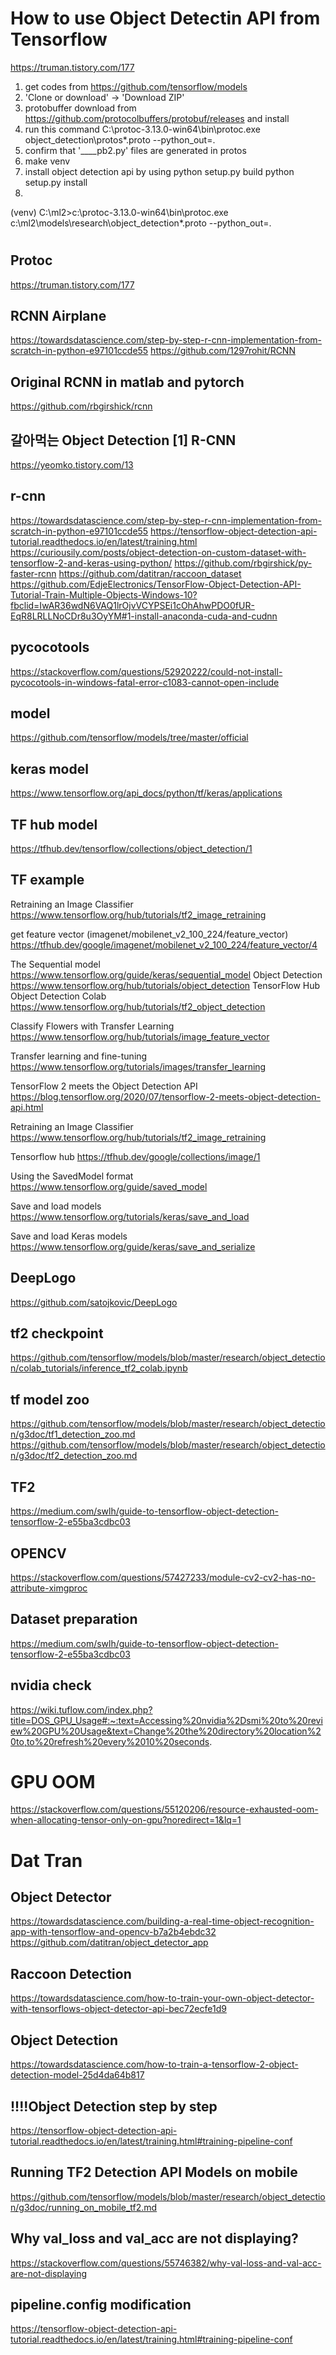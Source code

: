 # How to use Object Detectin API from Tensorflow

https://truman.tistory.com/177

1. get codes from https://github.com/tensorflow/models
2. 'Clone or download' -> 'Download ZIP'
3. protobuffer download from https://github.com/protocolbuffers/protobuf/releases and install
4. run this command
	C:\protoc-3.13.0-win64\bin\protoc.exe object_detection\protos\*.proto --python_out=.
5. confirm that '____pb2.py' files are generated in protos
6. make venv
7. install object detection api by using 
	python setup.py build
	python setup.py install
8. 

(venv) C:\ml2>c:\protoc-3.13.0-win64\bin\protoc.exe c:\ml2\models\research\object_detection\*.proto --python_out=.



#
## Protoc
https://truman.tistory.com/177

## RCNN Airplane
https://towardsdatascience.com/step-by-step-r-cnn-implementation-from-scratch-in-python-e97101ccde55
https://github.com/1297rohit/RCNN

## Original RCNN in matlab and pytorch
https://github.com/rbgirshick/rcnn

## 갈아먹는 Object Detection [1] R-CNN
https://yeomko.tistory.com/13

## r-cnn
https://towardsdatascience.com/step-by-step-r-cnn-implementation-from-scratch-in-python-e97101ccde55
https://tensorflow-object-detection-api-tutorial.readthedocs.io/en/latest/training.html
https://curiousily.com/posts/object-detection-on-custom-dataset-with-tensorflow-2-and-keras-using-python/
https://github.com/rbgirshick/py-faster-rcnn
https://github.com/datitran/raccoon_dataset
https://github.com/EdjeElectronics/TensorFlow-Object-Detection-API-Tutorial-Train-Multiple-Objects-Windows-10?fbclid=IwAR36wdN6VAQ1lrOjvVCYPSEi1cOhAhwPDO0fUR-EqR8LRLLNoCDr8u3OyYM#1-install-anaconda-cuda-and-cudnn

## pycocotools
https://stackoverflow.com/questions/52920222/could-not-install-pycocotools-in-windows-fatal-error-c1083-cannot-open-include

## model
https://github.com/tensorflow/models/tree/master/official

## keras model
https://www.tensorflow.org/api_docs/python/tf/keras/applications

## TF hub model
https://tfhub.dev/tensorflow/collections/object_detection/1

## TF example
Retraining an Image Classifier
https://www.tensorflow.org/hub/tutorials/tf2_image_retraining

get feature vector (imagenet/mobilenet_v2_100_224/feature_vector)
https://tfhub.dev/google/imagenet/mobilenet_v2_100_224/feature_vector/4

The Sequential model
https://www.tensorflow.org/guide/keras/sequential_model
Object Detection
https://www.tensorflow.org/hub/tutorials/object_detection
TensorFlow Hub Object Detection Colab
https://www.tensorflow.org/hub/tutorials/tf2_object_detection

Classify Flowers with Transfer Learning
https://www.tensorflow.org/hub/tutorials/image_feature_vector

Transfer learning and fine-tuning
https://www.tensorflow.org/tutorials/images/transfer_learning

TensorFlow 2 meets the Object Detection API
https://blog.tensorflow.org/2020/07/tensorflow-2-meets-object-detection-api.html

Retraining an Image Classifier
https://www.tensorflow.org/hub/tutorials/tf2_image_retraining

Tensorflow hub
https://tfhub.dev/google/collections/image/1

Using the SavedModel format
https://www.tensorflow.org/guide/saved_model

Save and load models
https://www.tensorflow.org/tutorials/keras/save_and_load

Save and load Keras models
https://www.tensorflow.org/guide/keras/save_and_serialize

## DeepLogo
https://github.com/satojkovic/DeepLogo

## tf2 checkpoint
https://github.com/tensorflow/models/blob/master/research/object_detection/colab_tutorials/inference_tf2_colab.ipynb

## tf model zoo
https://github.com/tensorflow/models/blob/master/research/object_detection/g3doc/tf1_detection_zoo.md
https://github.com/tensorflow/models/blob/master/research/object_detection/g3doc/tf2_detection_zoo.md

## TF2
https://medium.com/swlh/guide-to-tensorflow-object-detection-tensorflow-2-e55ba3cdbc03

## OPENCV
https://stackoverflow.com/questions/57427233/module-cv2-cv2-has-no-attribute-ximgproc

## Dataset preparation
https://medium.com/swlh/guide-to-tensorflow-object-detection-tensorflow-2-e55ba3cdbc03

## nvidia check
https://wiki.tuflow.com/index.php?title=DOS_GPU_Usage#:~:text=Accessing%20nvidia%2Dsmi%20to%20review%20GPU%20Usage&text=Change%20the%20directory%20location%20to,to%20refresh%20every%2010%20seconds.

# GPU OOM
https://stackoverflow.com/questions/55120206/resource-exhausted-oom-when-allocating-tensor-only-on-gpu?noredirect=1&lq=1

# Dat Tran
## Object Detector
https://towardsdatascience.com/building-a-real-time-object-recognition-app-with-tensorflow-and-opencv-b7a2b4ebdc32
https://github.com/datitran/object_detector_app
## Raccoon Detection 
https://towardsdatascience.com/how-to-train-your-own-object-detector-with-tensorflows-object-detector-api-bec72ecfe1d9

## Object Detection
https://towardsdatascience.com/how-to-train-a-tensorflow-2-object-detection-model-25d4da64b817

## !!!!Object Detection step by step 
https://tensorflow-object-detection-api-tutorial.readthedocs.io/en/latest/training.html#training-pipeline-conf

## Running TF2 Detection API Models on mobile
https://github.com/tensorflow/models/blob/master/research/object_detection/g3doc/running_on_mobile_tf2.md

## Why val_loss and val_acc are not displaying?
https://stackoverflow.com/questions/55746382/why-val-loss-and-val-acc-are-not-displaying

## pipeline.config modification
https://tensorflow-object-detection-api-tutorial.readthedocs.io/en/latest/training.html#training-pipeline-conf

